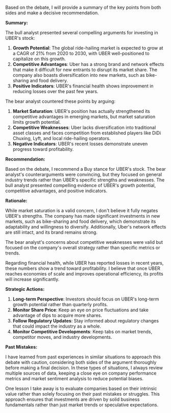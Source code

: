 Based on the debate, I will provide a summary of the key points from both sides and make a decisive recommendation.

**Summary:**

The bull analyst presented several compelling arguments for investing in UBER's stock:

1. **Growth Potential**: The global ride-hailing market is expected to grow at a CAGR of 21% from 2020 to 2030, with UBER well-positioned to capitalize on this growth.
2. **Competitive Advantages**: Uber has a strong brand and network effects that make it difficult for new entrants to disrupt its market share. The company also boasts diversification into new markets, such as bike-sharing and food delivery.
3. **Positive Indicators**: UBER's financial health shows improvement in reducing losses over the past few years.

The bear analyst countered these points by arguing:

1. **Market Saturation**: UBER's position has actually strengthened its competitive advantages in emerging markets, but market saturation limits growth potential.
2. **Competitive Weaknesses**: Uber lacks diversification into traditional asset classes and faces competition from established players like DiDi Chuxing, Lyft, and local ride-hailing operators.
3. **Negative Indicators**: UBER's recent losses demonstrate uneven progress toward profitability.

**Recommendation:**

Based on the debate, I recommend a Buy stance for UBER's stock. The bear analyst's counterarguments were convincing, but they focused on general industry trends rather than UBER's specific strengths and weaknesses. The bull analyst presented compelling evidence of UBER's growth potential, competitive advantages, and positive indicators.

**Rationale:**

While market saturation is a valid concern, I don't believe it fully negates UBER's strengths. The company has made significant investments in new markets, such as bike-sharing and food delivery, which demonstrate its adaptability and willingness to diversify. Additionally, Uber's network effects are still intact, and its brand remains strong.

The bear analyst's concerns about competitive weaknesses were valid but focused on the company's overall strategy rather than specific metrics or trends.

Regarding financial health, while UBER has reported losses in recent years, these numbers show a trend toward profitability. I believe that once UBER reaches economies of scale and improves operational efficiency, its profits will increase significantly.

**Strategic Actions:**

1. **Long-term Perspective**: Investors should focus on UBER's long-term growth potential rather than quarterly profits.
2. **Monitor Share Price**: Keep an eye on price fluctuations and take advantage of dips to acquire more shares.
3. **Follow Regulatory Updates**: Stay informed about regulatory changes that could impact the industry as a whole.
4. **Monitor Competitive Developments**: Keep tabs on market trends, competitor moves, and industry developments.

**Past Mistakes:**

I have learned from past experiences in similar situations to approach this debate with caution, considering both sides of the argument thoroughly before making a final decision. In these types of situations, I always review multiple sources of data, keeping a close eye on company performance metrics and market sentiment analysis to reduce potential biases.

One lesson I take away is to evaluate companies based on their intrinsic value rather than solely focusing on their past mistakes or struggles. This approach ensures that investments are driven by solid business fundamentals rather than just market trends or speculative expectations.